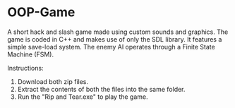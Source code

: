 # OOP-Game

A short hack and slash game made using custom sounds and graphics. The game is coded in C++ and makes use of only the SDL library. It features a simple save-load system. The enemy AI operates through a Finite State Machine (FSM).

Instructions:

1) Download both zip files.
2) Extract the contents of both the files into the same folder.
3) Run the "Rip and Tear.exe" to play the game.
